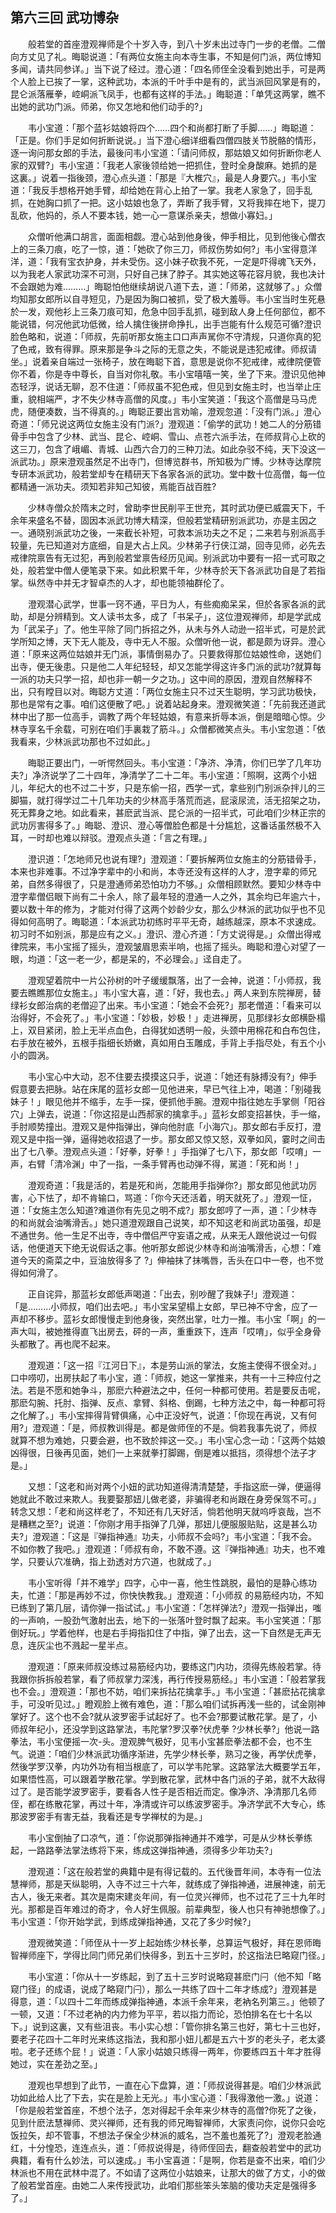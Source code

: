 ## 第六三回 武功博杂

　　般若堂的首座澄观禅师是个十岁入寺，到八十岁未出过寺门一步的老僧。二僧向方丈见了礼。晦聪说道：「有两位女施主向本寺生事，不知是何门派，两位博知多闻，请共同参详。」当下说了经过。澄心道：「四名师侄全没看到她出手，可是两个人脸上已挨了一掌，这种武功，本派的千叶手中是有的，武当派回风掌是有的，昆仑派落雁拳，崆峒派飞凤手，也都有这样的手法。」晦聪道：「单凭这两掌，瞧不出她的武功门派。师弟，你又怎地和他们动手的?」

　　韦小宝道：「那个蓝衫姑娘将四个……四个和尚都打断了手脚……」晦聪道：「正是。你们手足如何折断说说。」当下澄心细详细看四僧四肢关节脱骼的情形，逐一询问那女郎的手法，最後问韦小宝道：「请问师叔，那姑娘又如何折断你老人家的双臂?」韦小宝道：「我老人家後领给她一把抓住，登时全身酸麻。她抓的是这裏。」说着一指後颈，澄心点头道：「那是『大椎穴』，最是人身要穴。」韦小宝道：「我反手想格开她手臂，却给她在背心上拍了一掌。我老人家急了，回手乱抓，在她胸口抓了一把。这小姑娘也急了，弄断了我手臂，又将我摔在地下，提刀乱砍，他妈的，杀人不要本钱，她一心一意谋杀亲夫，想做小寡妇。」

　　众僧听他满口胡言，面面相觑。澄心站到他身後，伸手相比，见到他後心僧衣上的三条刀痕，吃了一惊，道：「她砍了你三刀，师叔伤势如何?」韦小宝得意洋洋，道：「我有宝衣护身，并未受伤。这小妹子砍我不死，一定是吓得魂飞天外，以为我老人家武功深不可测，只好自己抹了脖子。其实她这等花容月貌，我也决计不会跟她为难………」晦聪怕他继续胡说八道下去，道：「师弟，这就够了。」众僧均知那女郎所以自寻短见，乃是因为胸口被抓，受了极大羞辱。韦小宝当时生死悬於一发，观他衫上三条刀痕可知，危急中回手乱抓，碰到敌人身上任何部位，都不能说错，何况他武功低微，给人擒住後拼命挣扎，出手岂能有什么规范可循?澄识脸色略和，说道：「师叔，先前听那女施主口口声声駡你不守清规，只道你真的犯了色戒，致有得罪。原来那是争斗之际的无意之失，不能说是违犯戒律。师叔请坐。」说着亲自端过一张椅子，放在晦聪下首，意思是说你不犯戒律，戒律院便管你不着，你是寺中尊长，自当对你礼敬。韦小宝嘻嘻一笑，坐了下来。澄识见他神态轻浮，说话无聊，忍不住道：「师叔虽不犯色戒，但见到女施主时，也当举止庄重，貌相端严，才不失少林寺高僧的风度。」韦小宝笑道：「我这个高僧是马马虎虎，随便凑数，当不得真的。」晦聪正要出言劝喻，澄观忽道：「没有门派。」澄心奇道：「师兄说这两位女施主没有门派?」澄观道：「偷学的武功！她二人的分筋错骨手中包含了少林、武当、昆仑、崆峒、雪山、点苍六派手法，在师叔背心上砍的这三刀，包含了峨嵋、青城、山西六合刀的三种刀法。如此杂驳不纯，天下没这一派武功。」原来澄观虽然足不出寺门，但博览群书，所知极为广博。少林寺达摩院专研本派武功，般若堂却专在精研天下各家各派的武功。堂中数十位高僧，每一位都精通一派功夫。须知若非知己知彼，焉能百战百胜?

　　少林寺僧众於隋末之时，曾助李世民削平王世充，其时武功便已威震天下，千余年来盛名不替，固因本派武功博大精深，但般若堂精研别派武功，亦是主因之一。通晓别派武功之後，一来截长补短，可救本派功夫之不足；二来若与别派高手较量，先已知道对方底细，自是大占上风。少林弟子行侠江湖，回寺见师，必先去戒律院禀告有无过犯，再到般若堂禀告经历见闻。别派武功中要有一招一式可取之处，般若堂中僧人便笔录下来。如此积累千年，少林寺於天下各派武功自是了若指掌。纵然寺中并无才智卓杰的人才，却也能领袖群伦了。

　　澄观潜心武学，世事一窍不通，平日为人，有些痴痴呆呆，但於各家各派的武助，却是分辨精到。文人读书太多，成了「书呆子」，这位澄观禅师，却是学武成为「武呆子」了。他生平除了同门拆招之外，从未与外人动逊一招半式，可是於武学所知之博，天下无人能及，寺中无人不服。众僧听他一说，都是颇为讶异。澄心道：「原来这两位姑娘并无门派，事情倒易办了。只要救得那位姑娘性命，送她们出寺，便无後患。只是他二人年纪轻轻，却又怎能学得这许多门派的武功?就算每一派的功夫只学一招，却也非一朝一夕之功。」这中间的原因，澄观自然解释不出，只有瞠目以对。晦聪方丈道：「两位女施主只不过天生聪明，学习武功极快，那也是常有之事。咱们这便散了吧。」说着站起身来。澄观微笑道：「先前我还道武林中出了那一位高手，调教了两个年轻姑娘，有意来折辱本派，倒是暗暗心惊。少林寺享名千余载，可别在咱们手裏栽了筋斗。」众僧都微笑点头。韦小宝忽道：「依我看来，少林派武功那也不过如此。」

　　晦聪正要出门，一听愕然回头。韦小宝道：「净济、净清，你们已学了几年功夫?」净济说学了二十四年，净清学了二十二年。韦小宝道：「照啊，这两个小妞儿，年纪大的也不过二十岁，只是东偷一招，西学一式，拿些别门别派杂拌儿的三脚猫，就打得学过二十几年功夫的少林高手落荒而逃，屁滚尿流，活无招架之功，死无葬身之地。如此看来，甚麽武当派、昆仑派的一招半式，可此咱们少林正宗的武功厉害得多了。」晦聪、澄识、澄心等僧脸色都是十分尴尬，这番话虽然极不入耳，一时却也难以辩驳。澄观点头道：「言之有理。」

　　澄识道：「怎地师兄也说有理?」澄观道：「要拆解两位女施主的分筋错骨手，本来也非难事。不过净字辈中的小和尚，本寺还没有这样的人才，澄字辈的师兄弟，自然多得很了，只是澄通师弟恐怕功力不够。」众僧相顾默然。要知少林寺中澄字辈僧侣眼下尚有二十余人，除了最年轻的澄通一人之外，其余均已年逾六十，要以数十年的修为，才能对付得了这两个妙龄少女，那么少林派的武功似乎也不见得如何高明了。晦聪道：「本派武功初练时平平无奇，越练越深，原本不求速成。初习时不如别派，那是应有之义。」澄识、澄心齐道：「方丈说得是。」众僧出得戒律院来，韦小宝摇了摇头，澄观皱眉思索半响，也摇了摇头。晦聪和澄心对望了一眼，均道：「这一老一少，都是呆的，不必理会。」迳自走了。

　　澄观望着院中一片公孙树的叶子缓缓飘落，出了一会神，说道：「小师叔，我要去瞧瞧那位女施主。」韦小宝大喜，道：「好，我也去。」两人来到东院禅房，替绿衫女郎治病的老僧迎了出来。韦小宝道：「她会不会死?」那老僧道：「看来可以治得好，不会死了。」韦小宝道：「妙极，妙极！」走进禅房，见那绿衫女郎横卧榻上，双目紧闭，脸上无半点血色，白得犹如透明一般，头颈中用棉花和白布包住，右手放在被外，五根手指细长娇嫩，真如用白玉雕成，手背上手指尽处，有五个小小的圆涡。

　　韦小宝心中大动，忍不住要去摸摸这只手，说道：「她还有脉搏没有?」伸手假意要去把脉。站在床尾的蓝衫女郎一见他进来，早已气往上冲，喝道：「别碰我妹子！」眼见他并不缩手，左手一探，便抓他手腕。澄观中指往她左手掌侧「阳谷穴」上弹去，说道：「你这招是山西郝家的擒拿手。」蓝衫女郎变招甚快，手一缩，手肘顺势撞出。澄观又是仲指弹出，弹向他肘底「小海穴」。那女郎右手反打，澄观又是中指一弹，逼得她收招退了一步。那女郎又惊又怒，双拳如风，霎时之间击出了七八拳。澄观点头道：「好拳，好拳！」手指弹了七八下，那女郎「哎唷」一声，右臂「清冷渊」中了一指，一条手臂再也动弹不得，駡道：「死和尚！」

　　澄观奇道：「我是活的，若是死和尚，怎能用手指弹你?」那女郎见他武功厉害，心下怯了，却不肯输口，骂道：「你今天还活着，明天就死了。」澄观一怔，道：「女施主怎么知道?难道你有先见之明不成?」那女郎哼了一声，道：「少林寺的和尚就会油嘴滑舌。」她只道澄观跟自己说笑，却不知这老和尚武功虽强，却是不通世务。他一生足不出寺，寺中僧侣严守妄语之戒，从来无人跟他说过一句假话，他便道天下绝无说假话之事。他听那女郎说少林寺和尚油嘴滑舌，心想：「难道今天的斋菜之中，豆油放得多了 ?」伸袖抹了抹嘴唇，舌头在口中一卷，也不觉得如何滑了。

　　正自诧异，那蓝衫女郎低声喝道：「出去，别吵醒了我妹子!」澄观道：「是………小师叔，咱们出去吧。」韦小宝呆望榻上女郎，早已神不守舍，应了一声却不移步。蓝衫女郎慢慢走到他身後，突然出掌，吐力一推。韦小宝「啊」的一声大叫，被她推得直飞出房去，砰的一声，重重跌下，连声「哎唷」，似乎全身骨头都散了。再也爬不起来。

　　澄观道：「这一招『江河日下』，本是劳山派的掌法，女施主使得不很全对。」口中唠叨，出房扶起了韦小宝，道：「师叔，她这一掌推来，共有一十三种应付之法。若是不愿和她争斗，那麽六种避法之中，任何一种都可使用。若是要反击呢，那麽勾腕、托肘、指弹、反点、拿臂、斜格、倒踢，七种方法之中，每一种都可将之化解了。」韦小宝摔得背臂俱痛，心中正没好气，说道：「你现在再说，又有何用?」澄观道：「是，师叔教训得是。都是做师侄的不是。倘若我事先说了，师叔就算不想为难她，只要会避，也不致於摔这一交。」韦小宝心念一动：「这两个姑娘凶得很，日後再见面，她们一上来就拳打脚踢，倒是难以抵挡，须得想个法子才是。」

　　又想：「这老和尚对两个小妞的武功知道得清清楚楚，手指这麽一弹，便逼得她就此不敢过来欺人。我要娶那妞儿做老婆，非骗得老和尚跟在身旁保驾不可。」转念又想：「老和尚这样老了，不知还有几天好活，倘若他明天就呜呼哀哉，岂不是糟糕之至?」说道：「你刚才用手指弹了几弹，那妞儿便服服贴贴，这是甚么功夫?」澄观道：「这是『弹指神通』功夫，小师叔不会吗?」韦小宝道：「我不会。不如你教了我吧。」澄观道：「师叔有命，不敢不遵。这『弹指神通』功夫，也不难学，只要认穴准确，指上劲透对方穴道，也就成了。」

　　韦小宝听得「并不难学」四字，心中一喜，他生性跳脱，最怕的是静心练功夫，忙道：「那是再妙不过，你快快教我。」澄观道：「小师叔 的易筋经内功，不知已练到了第几层，请你弹一指试试。」韦小宝道：「怎样弹法?」澄观一指弹出，嗤的一声响，一股劲气激射出去，地下的一张落叶登时飘了起来。韦小宝笑道：「那倒好玩。」学着他样，也是右手拇指扣住了中指，弹了出去，这一下自然是无声无息，连灰尘也不溅起一星半点。

　　澄观道：「原来师叔没练过易筋经内功，要练这门内功，须得先练般若掌。待我跟你拆拆般若掌，看了师叔掌力深浅，再行传授易筋经。」韦小宝道：「般若掌我也不会。」澄观道：「那也不妨，咱们来拆拈花擒拿手。」韦小宝道：「甚麽拈花擒拿手，可没听见过。」瞪观脸上微有难色，道：「那么咱们试拆再浅一些的，试金刚神掌好了。这个也不会?就从波罗密手试起好了。也不会?那要试散花掌。是了，小师叔年纪小，还没学到这路掌法，韦陀掌?罗汉拳?伏虎拳 ?少林长拳?」他说一路拳法，韦小宝便摇一次-头。澄观脾气极好，见韦小宝甚麽拳法都不会，也不生气。说道：「咱们少林派武功循序渐进，先学少林长拳，熟习之後，再学伏虎拳，然後学罗汉拳，内功外功有相当根底了，可以学韦陀掌。这路掌法大概要学五年，如果悟性高，可以跟着学散花掌。学到散花掌，武林中各门派的子弟，就不大敌得过了。是否能学波罗密手，要看各人性子是否相近而定。像净济、净清那几名师侄，都在练散花掌，再过十年，净清或许可以练波罗密手。净济学武不大专心，练那波罗密手有害无益，我看还是专学禅杖的为是。」

　　韦小宝倒抽了口凉气，道：「你说那弹指神通并不难学，可是从少林长拳练起，一路路拳法掌法练将下来，练成这弹指神通，须得多少年功夫?」

　　澄观道：「这在般若堂的典籍中是有得记载的。五代後晋年间，本寺有一位法慧禅师，那是天纵聪明，入寺不过三十六年，就练成了弹指神通，进展神速，前无古人，後无来者。其次是南宋建炎年间，有一位灵兴禅师，也不过花了三十九年时光。那都是百年难过的奇才，令人好生佩服。前辈典型，後人也只有神驰想像了。」韦小宝道：「你开始学武，到练成弹指神通，又花了多少时候?」

　　澄观微笑道：「师侄从十一岁上起始练少林长拳，总算运气极好，拜在恩师晦智禅师座下，学得比同门师兄弟们快得多，到五十三岁时，於这指法巳略窥门径。」

　　韦小宝道：「你从十一岁练起，到了五十三岁时说略窥甚麽门闩（他不知「略窥门径」的成语，说成了略窥门闩），那么一共练了四十二年才练成?」澄观甚是得意，道：「以四十二年而练成弹指神通，本派千余年来，老衲名列第三。」他顿了一顿，又道：「不过老衲的内力修为平平，若以指力而论，恐怕排名在七十名以下。」说到这裏，又有些沮丧。韦小实心想：「管你排名第三也好，第七十三也好，要老子花四十二年时光来练这指法，我和那小妞儿都是五六十岁的老头子，老太婆啦。老子还练个屁！」说道：「人家小姑娘只练得一两年，你要练四五十年才胜得她过，实在差劲之至。」

　　澄观也早想到了此节，一直在心下盘算，道：「师叔说得甚是。咱们少林派武功如此给人比了下去，实在是脸上无光。」韦小宝心道：「我得激他一激。」说道：「你是般若堂首座，不想个法子，怎对得起千余年来少林寺的高僧?你死了之後，见到什麽法慧禅师、灵兴禅师，还有我的师兄晦智禅师，大家责问你，说你只会吃饭拉矢，却不管事，不想法子保全少林派的威名，岂不羞也羞死了?」澄观老脸通红，十分惶恐，连连点头，道：「师叔说得是，待师侄回去，翻查般若堂中的武功典籍，看有什么妙法，可以速成。」韦小宝喜道：「是啊，你若是查不出来，咱们少林派也不用在武林中混了。不如请了这两位小姑娘来，让那大的做了方丈，小的做了般若堂首座。由她二人来传授武功，此咱们那些笨头笨脑的傻功夫定是强得多了。」